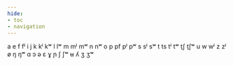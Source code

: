 ```yaml
---
hide:
- toc
- navigation
---
```

a
e
f
fʲ
i
j
k
kʲ
kʷ
l
lʷ
m
mʲ
mʷ
n
nʷ
o
p
pf
pʲ
pʷ
s
sʲ
sʷ
t
ts
tʲ
tʷ
t̠ʃ
t̠ʃʷ
u
w
wʲ
z
zʲ
ø
ŋ
ŋʷ
ɑ
ɔ
ə
ɛ
ɣ
ɲ
ʃ
ʃʷ
ʉ
ʎ
ʒ
ʒʷ
